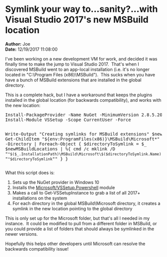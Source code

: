 # Symlink your way to...sanity?...with Visual Studio 2017's new MSBuild location

**Author:** Joe
<br/>**Date:** 12/19/2017 11:08:00

<p>I've been working on a new development VM for work, and decided it was finally time to make the jump to Visual Studio 2017.&nbsp; That's when I discovered MSBuild went to an app-local installation (i.e. it's no longer located in "C:\Program Files (x86)\MSBuild").&nbsp; This sucks when you have have a bunch of MSBuild extensions that are installed in the global directory.</p>
<p>This is a complete hack, but I have a workaround that keeps the plugins installed in the global location (for backwards compatibility), and works with the new location:</p>
<pre class="brush:ps;auto-links:false;toolbar:false" contenteditable="false">Install-PackageProvider -Name NuGet -MinimumVersion 2.8.5.201 -Force
Install-Module VSSetup -Scope CurrentUser -Force

Write-Output "Creating symlinks for MSBuild extensions"
$newMSBuildLocations = Get-VSSetupInstance
Get-ChildItem "${env:ProgramFiles(x86)}\MSBuild\Microsoft\*" -Directory | Foreach-Object {
    $directoryToSymlink = $_
    $newMSBuildLocations | %{
        cmd /c mklink /D "`"$($_.InstallationPath)\MSBuild\Microsoft\$($directoryToSymlink.Name)`"" "`"$directoryToSymlink`""
    }
}</pre>
<p>What this script does is:</p>
<ol>
<li>Sets up the NuGet provider in Windows 10</li>
<li>Installs the <a href="https://github.com/Microsoft/vssetup.powershell">Microsoft/VSSetup.Powershell</a> module</li>
<li>Makes a call to Get-VSSetupInstance to grab a list of all 2017+ installations on the system</li>
<li>For each directory in the global MSBuild\Microsoft directory, it creates a symlink in the new location pointing to the global directory</li>
</ol>
<p>This is only set up for the Microsoft folder, but that's all I needed in my instance.&nbsp; It could be modified to pull from a different folder in MSBuild, or you could provide a list of folders that should always be symlinked in the newer versions.</p>
<p>Hopefully this helps other developers until Microsoft can resolve the backwards compatibility issue!</p>
